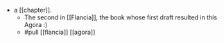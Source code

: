- a [[chapter]].
  - The second in [[Flancia]], the book whose first draft resulted in this Agora :)
  - #pull [[flancia]] [[agora]]
